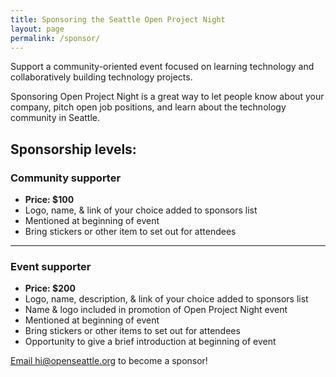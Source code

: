 ```yaml
---
title: Sponsoring the Seattle Open Project Night
layout: page
permalink: /sponsor/
---
```


Support a community-oriented event focused on learning technology and collaboratively building technology projects.

Sponsoring Open Project Night is a great way to let people know about your company, pitch open job positions, and learn about the technology community in Seattle. 

## Sponsorship levels:

### Community supporter
<ul>
<li class="row"><b>Price: $100</b></li>
<li class="row">Logo, name, & link of your choice added to sponsors list</li>
<li class="row">Mentioned at beginning of event</li>
<li class="row">Bring stickers or other item to set out for attendees</li>
</ul>

<hr>

### Event supporter
<ul>
<li class="row"><b>Price: $200</b></li>
<li class="row">Logo, name, description, & link of your choice added to sponsors list</li>
<li class="row">Name & logo included in promotion of Open Project Night event</li>
<li class="row">Mentioned at beginning of event</li>
<li class="row">Bring stickers or other items to set out for attendees</li>
<li class="row">Opportunity to give a brief introduction at beginning of event</li>
</ul>

<a href="mailto:hi@openseattle.org" class="button button-blue">Email hi@openseattle.org to become a sponsor!</a>